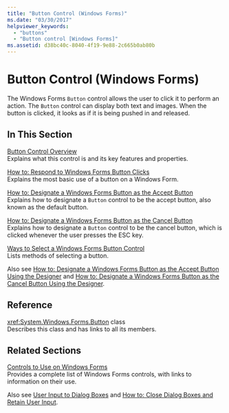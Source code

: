 ```yaml
---
title: "Button Control (Windows Forms)"
ms.date: "03/30/2017"
helpviewer_keywords: 
  - "buttons"
  - "Button control [Windows Forms]"
ms.assetid: d38bc40c-8040-4f19-9e88-2c665b0ab80b
---
```

# Button Control (Windows Forms)
The Windows Forms `Button` control allows the user to click it to perform an action. The `Button` control can display both text and images. When the button is clicked, it looks as if it is being pushed in and released.  
  
## In This Section  
 [Button Control Overview](button-control-overview-windows-forms.md)  
 Explains what this control is and its key features and properties.  
  
 [How to: Respond to Windows Forms Button Clicks](how-to-respond-to-windows-forms-button-clicks.md)  
 Explains the most basic use of a button on a Windows Form.  
  
 [How to: Designate a Windows Forms Button as the Accept Button](how-to-designate-a-windows-forms-button-as-the-accept-button.md)  
 Explains how to designate a `Button` control to be the accept button, also known as the default button.  
  
 [How to: Designate a Windows Forms Button as the Cancel Button](how-to-designate-a-windows-forms-button-as-the-cancel-button.md)  
 Explains how to designate a `Button` control to be the cancel button, which is clicked whenever the user presses the ESC key.  
  
 [Ways to Select a Windows Forms Button Control](ways-to-select-a-windows-forms-button-control.md)  
 Lists methods of selecting a button.  
  
 Also see [How to: Designate a Windows Forms Button as the Accept Button Using the Designer](designate-a-wf-button-as-the-accept-button-using-the-designer.md) and [How to: Designate a Windows Forms Button as the Cancel Button Using the Designer](designate-a-wf-button-as-the-cancel-button-using-the-designer.md).  
  
## Reference  
 <xref:System.Windows.Forms.Button> class  
 Describes this class and has links to all its members.  
  
## Related Sections  
 [Controls to Use on Windows Forms](controls-to-use-on-windows-forms.md)  
 Provides a complete list of Windows Forms controls, with links to information on their use.  
  
 Also see [User Input to Dialog Boxes](https://docs.microsoft.com/previous-versions/visualstudio/visual-studio-2010/1s9ws53w(v=vs.100)) and [How to: Close Dialog Boxes and Retain User Input](https://docs.microsoft.com/previous-versions/visualstudio/visual-studio-2010/65ad5907(v=vs.100)).
